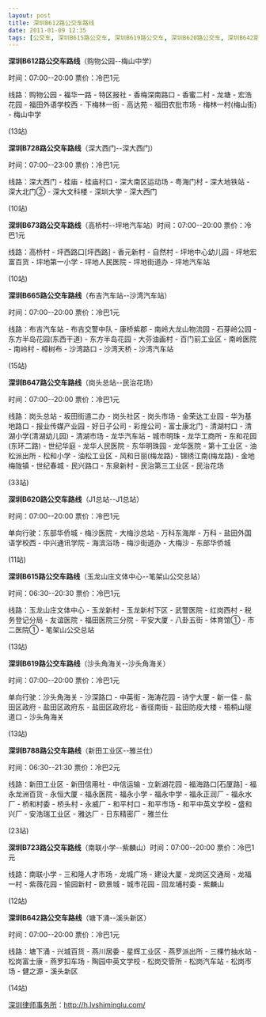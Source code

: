 ```yaml
---
layout: post
title: 深圳B612路公交车路线
date: 2011-01-09 12:35
tags: [公交车, 深圳B615路公交车, 深圳B619路公交车, 深圳B620路公交车, 深圳B642路公交车, 深圳B647路公交车, 深圳B665路公交车, 深圳B673路公交车, 深圳B723路公交车, 深圳B728路公交车, 深圳B788路公交车, 深圳分类信息网站]
---
```

<strong>深圳B612路公交车路线</strong>（购物公园--梅山中学）

时间：07:00--20:00 票价：冷巴1元

线路：购物公园 - 福华一路 - 特区报社 - 香梅深南路口 - 香蜜二村 - 龙塘 - 宏浩花园 - 福田外语学校西 - 下梅林一街 - 高达苑 - 福田农批市场 - 梅林一村(梅山街) - 梅山中学

(13站)

<strong>深圳B728路公交车路线</strong>（深大西门--深大西门）

时间：07:00--23:00 票价：冷巴1元

线路：深大西门 - 桂庙 - 桂庙村口 - 深大南区运动场 - 粤海门村 - 深大地铁站 - 深大北门② - 深大文科楼 - 深圳大学 - 深大西门

(10站)

<strong>深圳B673路公交车路线</strong>（高桥村--坪地汽车站）时间：07:00--20:00 票价：冷巴1元

线路：高桥村 - 坪西路口[坪西路] - 香元新村 - 自然村 - 坪地中心幼儿园 - 坪地宏富百货 - 坪地第一小学 - 坪地人民医院 - 坪地街道办 - 坪地汽车站

(10站)

<strong>深圳B665路公交车路线</strong>（布吉汽车站--沙湾汽车站）

时间：07:00--20:00 票价：冷巴1元

线路：布吉汽车站 - 布吉交警中队 - 康桥紫郡 - 南岭大龙山物流园 - 石芽岭公园 - 东方半岛花园(东西干道) - 东方半岛花园 - 大芬油画村 - 百门前工业区 - 南岭医院 - 南岭村 - 樟树布 - 沙湾路口 - 沙湾天桥 - 沙湾汽车站

(15站)

<strong>深圳B647路公交车路线</strong>（岗头总站--民治花场）

时间：07:00--20:00 票价：冷巴1元

线路：岗头总站 - 坂田街道二办 - 岗头社区 - 岗头市场 - 金荣达工业园 - 华为基地路口 - 报业传媒产业园 - 好日子公司 - 彩煌公司 - 富士康北门 - 清湖村口 - 清湖小学(清湖幼儿园) - 清湖市场 - 龙华汽车站 - 城市明珠 - 龙华工商所 - 东和花园(东环二路) - 世纪华庭 - 龙华人民医院 - 东华明珠园 - 龙华医院 - 第十工业区 - 油松派出所 - 松和小学 - 油松工业区 - 风和日丽(梅龙路) - 锦绣江南(梅龙路) - 金地梅陇镇 - 世纪春城 - 民兴路口 - 东泉新村 - 民治第三工业区 - 民治花场

(33站)

<strong>深圳B620路公交车路线</strong>（J1总站--J1总站）

时间：07:00--20:00 票价：冷巴1元

单向行驶：东部华侨城 - 梅沙医院 - 大梅沙总站 - 万科东海岸 - 万科 - 盐田外国语学校西 - 中兴通讯学院 - 海滨浴场 - 梅沙街道办 - 大梅沙 - 东部华侨城

(11站)

<strong>深圳B615路公交车路线</strong>（玉龙山庄文体中心--笔架山公交总站）

时间：06:30--20:30 票价：冷巴1元

线路：玉龙山庄文体中心 - 玉龙新村 - 玉龙新村下区 - 武警医院 - 红岗西村 - 税务登记分局 - 友谊医院 - 福田医院三分院 - 平安大厦 - 八卦五街 - 体育馆① - 市二医院① - 笔架山公交总站

(13站)

<strong>深圳B619路公交车路线</strong>（沙头角海关--沙头角海关）

时间：07:00--20:00 票价：冷巴1元

单向行驶：沙头角海关 - 沙深路口 - 中英街 - 海涛花园 - 诗宁大厦 - 新一佳 - 盐田区政府 - 盐田区政府东 - 盐田区政府北 - 香径南街 - 盐田防疫大楼 - 梧桐山隧道口 - 沙头角海关

(13站)

<strong>深圳B788路公交车路线</strong>（新田工业区--雅兰仕）

时间：06:30--21:30 票价：冷巴2元

线路：新田工业区 - 新田信用社 - 中信运输 - 立新湖花园 - 福海路口[石厦路] - 福永龙洲百货 - 永恒大厦 - 福永医院 - 福永小学 - 福永中学 - 福永正润厂 - 福永水厂 - 桥和村委 - 桥头村 - 永威厂 - 和平村口 - 和平市场 - 和平中英文学校 - 盛和兴厂 - 安浩瑞工业区 - 雅达厂 - 日东精密厂 - 雅兰仕

(23站)

<strong>深圳B723路公交车路线</strong>（南联小学--紫麟山）时间：07:00--20:00 票价：冷巴1元

线路：南联小学 - 三和隆人才市场 - 龙城广场 - 建设大厦 - 龙岗区交通局 - 龙福一村 - 紫薇花园 - 愉园新村 - 欧景城 - 城市花园 - 回龙埔村委 - 紫麟山

(12站)

<strong>深圳B642路公交车路线</strong>（塘下涌--溪头新区）

时间：07:00--20:00 票价：冷巴1元

线路：塘下涌 - 兴城百货 - 燕川居委 - 星辉工业区 - 燕罗派出所 - 三棵竹抽水站 - 松岗富士康 - 燕罗扣车场 - 陶园中英文学校 - 松岗交管所 - 松岗汽车站 - 松岗市场 - 健之源 - 溪头新区

(14站)

<a href="http://h.lvshiminglu.com/">深圳律师事务所</a>：<a href="http://h.lvshiminglu.com/">http://h.lvshiminglu.com/</a>

